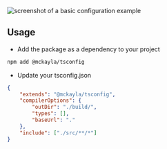 ![screenshot of a basic configuration example](https://cdn.mckayla.cloud/-/50c0c54daa194ebca0f9841dc8507e5c/tsconfig.webp)

<!--
https://ray.so/?title=tsconfig.json&theme=midnight&spacing=64&background=true&darkMode=true&code=ewoJImV4dGVuZHMiOiAiQG1ja2F5bGEvdHNjb25maWciLAoJImNvbXBpbGVyT3B0aW9ucyI6IHsKCQkib3V0RGlyIjogIi4vYnVpbGQvIiwKCQkidHlwZXMiOiBbXSwKCQkiYmFzZVVybCI6ICIuIgoJfSwKCSJpbmNsdWRlIjogWyIuL3NyYy8qKi8qIl0KfQ&language=json
-->

## Usage

- Add the package as a dependency to your project

```sh
npm add @mckayla/tsconfig
```

- Update your tsconfig.json

```json
{
	"extends": "@mckayla/tsconfig",
	"compilerOptions": {
		"outDir": "./build/",
		"types": [],
		"baseUrl": "."
	},
	"include": ["./src/**/*"]
}
```
